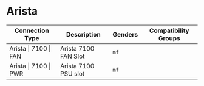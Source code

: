 # Arista

| Connection Type | Description  | Genders | Compatibility Groups |
| --- | --- | --- |  --- |
| <a id="arista-7100-fan"></a>Arista \| 7100 \| FAN | Arista 7100 FAN Slot | `mf` |  |
| <a id="arista-7100-pwr"></a>Arista \| 7100 \| PWR | Arista 7100 PSU slot | `mf` |  |
